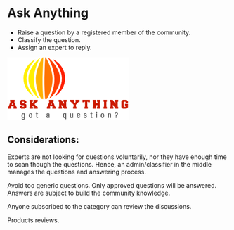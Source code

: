 # Ask Anything

* Raise a question by a registered member of the community.
* Classify the question.
* Assign an expert to reply.

![Logo](logo.png)

## Considerations:

Experts are not looking for questions voluntarily, nor they have enough time to scan though the questions.
Hence, an admin/classifier in the middle manages the questions and answering process.

Avoid too generic questions.
Only approved questions will be answered.
Answers are subject to build the community knowledge.

Anyone subscribed to the category can review the discussions.

Products reviews.
